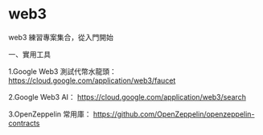 # web3
web3 練習專案集合，從入門開始

一、實用工具

1.Google Web3 測試代幣水龍頭：
https://cloud.google.com/application/web3/faucet

2.Google Web3 AI：
https://cloud.google.com/application/web3/search

3.OpenZeppelin 常用庫：
https://github.com/OpenZeppelin/openzeppelin-contracts

